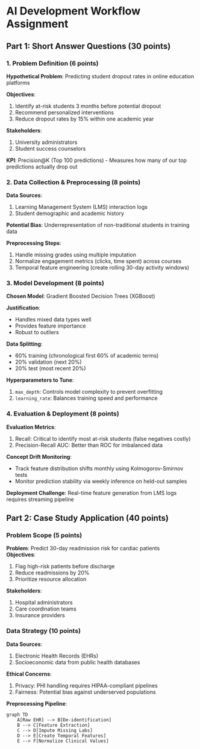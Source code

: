 # AI Development Workflow Assignment

## Part 1: Short Answer Questions (30 points)

### 1. Problem Definition (6 points)
**Hypothetical Problem**: Predicting student dropout rates in online education platforms

**Objectives**:
1. Identify at-risk students 3 months before potential dropout
2. Recommend personalized interventions
3. Reduce dropout rates by 15% within one academic year

**Stakeholders**:
1. University administrators
2. Student success counselors

**KPI**: Precision@K (Top 100 predictions) - Measures how many of our top predictions actually drop out

### 2. Data Collection & Preprocessing (8 points)
**Data Sources**:
1. Learning Management System (LMS) interaction logs
2. Student demographic and academic history

**Potential Bias**: Underrepresentation of non-traditional students in training data

**Preprocessing Steps**:
1. Handle missing grades using multiple imputation
2. Normalize engagement metrics (clicks, time spent) across courses
3. Temporal feature engineering (create rolling 30-day activity windows)

### 3. Model Development (8 points)
**Chosen Model**: Gradient Boosted Decision Trees (XGBoost)

**Justification**:
- Handles mixed data types well
- Provides feature importance
- Robust to outliers

**Data Splitting**:
- 60% training (chronological first 60% of academic terms)
- 20% validation (next 20%)
- 20% test (most recent 20%)

**Hyperparameters to Tune**:
1. `max_depth`: Controls model complexity to prevent overfitting
2. `learning_rate`: Balances training speed and performance

### 4. Evaluation & Deployment (8 points)
**Evaluation Metrics**:
1. Recall: Critical to identify most at-risk students (false negatives costly)
2. Precision-Recall AUC: Better than ROC for imbalanced data

**Concept Drift Monitoring**:
- Track feature distribution shifts monthly using Kolmogorov-Smirnov tests
- Monitor prediction stability via weekly inference on held-out samples

**Deployment Challenge**: Real-time feature generation from LMS logs requires streaming pipeline

## Part 2: Case Study Application (40 points)

### Problem Scope (5 points)
**Problem**: Predict 30-day readmission risk for cardiac patients  
**Objectives**:
1. Flag high-risk patients before discharge
2. Reduce readmissions by 20%
3. Prioritize resource allocation

**Stakeholders**:
1. Hospital administrators
2. Care coordination teams
3. Insurance providers

### Data Strategy (10 points)
**Data Sources**:
1. Electronic Health Records (EHRs)
2. Socioeconomic data from public health databases

**Ethical Concerns**:
1. Privacy: PHI handling requires HIPAA-compliant pipelines
2. Fairness: Potential bias against underserved populations

**Preprocessing Pipeline**:
```mermaid
graph TD
    A[Raw EHR] --> B[De-identification]
    B --> C[Feature Extraction]
    C --> D[Impute Missing Labs]
    D --> E[Create Temporal Features]
    E --> F[Normalize Clinical Values]
